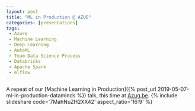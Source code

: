 ```yaml
---
layout: post
title: "ML in Production @ AZUG"
categories: [presentations]
tags:
 - Azure
 - Machine Learning
 - Deep Learning
 - AutoML
 - Team Data Science Process
 - Databricks
 - Apache Spark
 - mlflow
---
```



A repeat of our [Machine Learning in Production]({% post_url 2019-05-07-ml-in-production-dataminds %}) talk, this time at [Azug.be](https://www.azug.be/events/2019/06/13/iotedge-and-datascience). 
{% include slideshare code='7MahNuZH2XX42' aspect_ratio='16:9' %}
